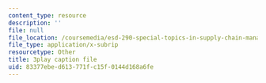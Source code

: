 ```yaml
---
content_type: resource
description: ''
file: null
file_location: /coursemedia/esd-290-special-topics-in-supply-chain-management-spring-2005/83377ebed613771fc15f0144d168a6fe_lgq6S9ARuZI.srt
file_type: application/x-subrip
resourcetype: Other
title: 3play caption file
uid: 83377ebe-d613-771f-c15f-0144d168a6fe
---
```

